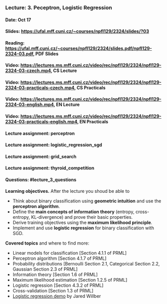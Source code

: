 ### Lecture: 3. Peceptron, Logistic Regression
#### Date: Oct 17
#### Slides: https://ufal.mff.cuni.cz/~courses/npfl129/2324/slides/?03
#### Reading: https://ufal.mff.cuni.cz/~courses/npfl129/2324/slides.pdf/npfl129-2324-03.pdf, PDF Slides
#### Video: https://lectures.ms.mff.cuni.cz/video/rec/npfl129/2324/npfl129-2324-03-czech.mp4, CS Lecture
#### Video: https://lectures.ms.mff.cuni.cz/video/rec/npfl129/2324/npfl129-2324-03-practicals-czech.mp4, CS Practicals
#### Video: https://lectures.ms.mff.cuni.cz/video/rec/npfl129/2324/npfl129-2324-03-english.mp4, EN Lecture
#### Video: https://lectures.ms.mff.cuni.cz/video/rec/npfl129/2324/npfl129-2324-03-practicals-english.mp4, EN Practicals
#### Lecture assignment: perceptron
#### Lecture assignment: logistic_regression_sgd
#### Lecture assignment: grid_search
#### Lecture assignment: thyroid_competition
#### Questions: #lecture_3_questions

**Learning objectives.** After the lecture you shoud be able to

- Think about binary classification using **geometric intuition** and use the
  **perceptron algorithm**.
- Define the **main concepts of information theory** (entropy, cross-entropy,
  KL-divergence) and prove their basic properties.
- Derive training objectives using the **maximum likelihood principle**.
- Implement and use **logistic regression** for binary classification with SGD.

**Covered topics** and where to find more:

- Linear models for classification [Section 4.1.1 of PRML]
- Perceptron algorithm [Section 4.1.7 of PRML]
- Probability distributions [Bernoulli Section 2.1, Categorical Section 2.2, Gaussian Section 2.3 of PRML]
- Information theory [Section 1.6 of PRML]
- Maximum likelihood estimation [Section 1.2.5 of PRML]
- Logistic regression [Section 4.3.2 of PRML]
- Cross-validation [Section 1.3 of PRML]
- [Logistic regression demo](https://mlu-explain.github.io/logistic-regression) by Jared Willber
